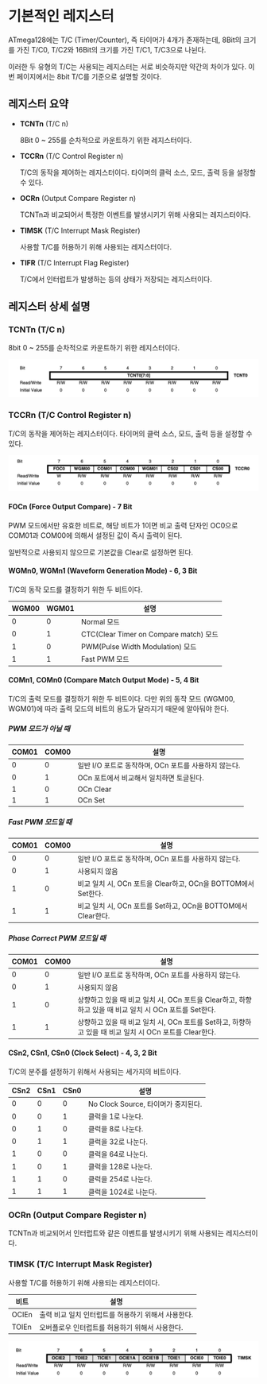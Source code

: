 # 기본적인 레지스터

ATmega128에는 T/C (Timer/Counter), 즉 타이머가 4개가 존재하는데, 8Bit의 크기를 가진 T/C0, T/C2와 16Bit의 크기를 가진 T/C1, T/C3으로 나뉜다.

이러한 두 유형의 T/C는 사용되는 레지스터는 서로 비슷하지만 약간의 차이가 있다. 이번 페이지에서는 8bit T/C를 기준으로 설명할 것이다.

## 레지스터 요약

- **TCNTn** (T/C n)

    8Bit 0 ~ 255를 순차적으로 카운트하기 위한 레지스터이다.

- **TCCRn** (T/C Control Register n)

    T/C의 동작을 제어하는 레지스터이다. 타이머의 클럭 소스, 모드, 출력 등을 설정할 수 있다.

- **OCRn** (Output Compare Register n)

    TCNTn과 비교되어서 특정한 이벤트를 발생시키기 위해 사용되는 레지스터이다.

- **TIMSK** (T/C Interrupt Mask Register)

    사용할 T/C를 허용하기 위해 사용되는 레지스터이다.

- **TIFR** (T/C Interrupt Flag Register)

    T/C에서 인터럽트가 발생하는 등의 상태가 저장되는 레지스터이다.

## 레지스터 상세 설명

### TCNTn (T/C n)

8bit 0 ~ 255를 순차적으로 카운트하기 위한 레지스터이다.

![TCNT0](./TCNT0_8Bit.png)

### TCCRn (T/C Control Register n)

T/C의 동작을 제어하는 레지스터이다. 타이머의 클럭 소스, 모드, 출력 등을 설정할 수 있다.

![TCCR0](./TCCR0_8Bit.png)

#### FOCn (Force Output Compare) - 7 Bit

PWM 모드에서만 유효한 비트로, 해당 비트가 1이면 비교 출력 단자인 OC0으로 COM01과 COM00에 의해서 설정된 값이 즉시 출력이 된다.

일반적으로 사용되지 않으므로 기본값을 Clear로 설정하면 된다.

#### WGMn0, WGMn1 (Waveform Generation Mode) - 6, 3 Bit

T/C의 동작 모드를 결정하기 위한 두 비트이다.

|WGM00|WGM01|설명|
|---|---|---|
|0|0|Normal 모드|
|0|1|CTC(Clear Timer on Compare match) 모드|
|1|0|PWM(Pulse Width Modulation) 모드|
|1|1|Fast PWM 모드|

#### COMn1, COMn0 (Compare Match Output Mode) - 5, 4 Bit

T/C의 출력 모드를 결정하기 위한 두 비트이다. 다만 위의 동작 모드 (WGM00, WGM01)에 따라 출력 모드의 비트의 용도가 달라지기 때문에 알아둬야 한다.

##### PWM 모드가 아닐 때

|COM01|COM00|설명|
|---|---|---|
|0|0|일반 I/O 포트로 동작하며, OCn 포트를 사용하지 않는다.|
|0|1|OCn 포트에서 비교해서 일치하면 토글된다.|
|1|0|OCn Clear|
|1|1|OCn Set|

##### Fast PWM 모드일 때

|COM01|COM00|설명|
|---|---|---|
|0|0|일반 I/O 포트로 동작하며, OCn 포트를 사용하지 않는다.|
|0|1|사용되지 않음|
|1|0|비교 일치 시, OCn 포트을 Clear하고, OCn을 BOTTOM에서 Set한다.|
|1|1|비교 일치 시, OCn 포트를 Set하고, OCn을 BOTTOM에서 Clear한다.|

##### Phase Correct PWM 모드일 때

|COM01|COM00|설명|
|---|---|---|
|0|0|일반 I/O 포트로 동작하며, OCn 포트를 사용하지 않는다.|
|0|1|사용되지 않음|
|1|0|상향하고 있을 때 비교 일치 시, OCn 포트을 Clear하고, 하향하고 있을 때 비교 일치 시 OCn 포트를 Set한다.|
|1|1|상향하고 있을 때 비교 일치 시, OCn 포트를 Set하고, 하향하고 있을 때 비교 일치 시 OCn 포트를 Clear한다.|

#### CSn2, CSn1, CSn0 (Clock Select) - 4, 3, 2 Bit

T/C의 분주를 설정하기 위해서 사용되는 세가지의 비트이다.

|CSn2|CSn1|CSn0|설명|
|---|---|---|---|
|0|0|0|No Clock Source, 타이머가 중지된다.|
|0|0|1|클럭을 1로 나눈다.|
|0|1|0|클럭을 8로 나눈다.|
|0|1|1|클럭을 32로 나눈다.|
|1|0|0|클럭을 64로 나눈다.|
|1|0|1|클럭을 128로 나눈다.|
|1|1|0|클럭을 254로 나눈다.|
|1|1|1|클럭을 1024로 나눈다.|

### OCRn (Output Compare Register n)

TCNTn과 비교되어서 인터럽트와 같은 이벤트를 발생시키기 위해 사용되는 레지스터이다.

### TIMSK (T/C Interrupt Mask Register)

사용할 T/C를 허용하기 위해 사용되는 레지스터이다.

|비트|설명|
|---|---|
|OCIEn|출력 비교 일치 인터럽트를 허용하기 위해서 사용한다.|
|TOIEn|오버플로우 인터럽트를 허용하기 위해서 사용한다.|

![TIMSK](./TIMSK_8bit.png)
